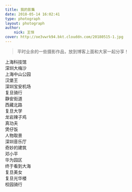 ```yaml
---
title: 我的影集
date: 2018-05-14 16:02:41
type: photograph
layout: photograph
author: 
	nick: 王恒
cover: http://oe3vwrk94.bkt.clouddn.com/20180515-1.jpg
---
```

<link rel="stylesheet" href="https://cdnjs.cloudflare.com/ajax/libs/materialize/0.100.1/css/materialize.min.css">

<script src="https://cdn.bootcss.com/jquery/3.3.1/jquery.min.js"></script>
<script src="https://cdn.bootcss.com/jquery_lazyload/1.9.7/jquery.lazyload.min.js"></script>
	
<script>
	$('nav').css({'background-color':'#3f51b5','height':'unset','width':'100%'});
	$('.page__nav').css({'width':'auto','box-shadow':'unset'});
	$(function() {
      $("img.lazy").lazyload({effect: "fadeIn"});
  });
</script>

 > 平时业余的一些摄影作品，放到博客上面和大家一起分享！

<div class="row">
<div class="col s12 m4"><div class="card"><div class="card-image"><img class="lazy" data-original="http://oe3vwrk94.bkt.clouddn.com/ShangHai-Technology-Museum.jpg"><span class="card-title">上海科技馆</span></div></div></div><div class="col s12 m4"><div class="card"><div class="card-image"><img class="lazy" data-original="http://static.oneplus.cn/data/attachment/forum/201704/16/234237liiyamuzda4407ii.jpg.w_768.jpg"><span class="card-title">深圳大梅沙</span></div></div></div><div class="col s12 m4"><div class="card"><div class="card-image"><img class="lazy" data-original="http://oe3vwrk94.bkt.clouddn.com/gallery-02.jpg"><span class="card-title">上海中山公园</span></div></div></div></div>
	
<div class="row">
<div class="col s12 m4"><div class="card"><div class="card-image"><img class="lazy" data-original="http://static.oneplus.cn/data/attachment/forum/201705/06/094935p6tgytfo60no65aa.jpg.w_768.jpg"><span class="card-title">汉堡王</span></div></div></div><div class="col s12 m4"><div class="card"><div class="card-image"><img class="lazy" data-original="http://static.oneplus.cn/data/attachment/forum/201704/16/234232wjzihyzg8bghqyyp.jpg.w_768.jpg"><span class="card-title">深圳宝安机场</span></div></div></div><div class="col s12 m4"><div class="card"><div class="card-image"><img class="lazy" data-original="http://static.oneplus.cn/data/attachment/forum/201705/06/094938k3qoe4y5ll74ooii.jpg.w_768.jpg"><span class="card-title">复旦骑行</span></div></div></div></div>

<div class="row">
<div class="col s12 m4"><div class="card"><div class="card-image"><img class="lazy" data-original="http://static.oneplus.cn/data/attachment/forum/201705/06/094939wgvr5rvwtrr5argz.jpg.w_768.jpg"><span class="card-title">静安街道</span></div></div></div><div class="col s12 m4"><div class="card"><div class="card-image"><img class="lazy" data-original="http://static.oneplus.cn/data/attachment/forum/201705/06/094920wn88hryxs3ih7i2n.jpg.w_768.jpg"><span class="card-title">西藏北路</span></div></div></div><div class="col s12 m4"><div class="card"><div class="card-image"><img class="lazy" data-original="http://static.oneplus.cn/data/attachment/forum/201705/02/202407y7yyqw8vybqqtztv.jpg.w_768.jpg"><span class="card-title">复旦大学</span></div></div></div></div>

<div class="row">
<div class="col s12 m4"><div class="card"><div class="card-image"><img class="lazy" data-original="http://static.oneplus.cn/data/attachment/forum/201704/29/202605axjyx9jz4msz4jjw.jpg.w_768.jpg"><span class="card-title">龙岩辣子鸡</span></div></div></div><div class="col s12 m4"><div class="card"><div class="card-image"><img class="lazy" data-original="http://static.oneplus.cn/data/attachment/forum/201704/29/202606q77kbl2vw775f99f.jpg.w_768.jpg"><span class="card-title">真功夫</span></div></div></div><div class="col s12 m4"><div class="card"><div class="card-image"><img class="lazy" data-original="http://static.oneplus.cn/data/attachment/forum/201704/29/202609yjgntw11vg9hogz4.jpg.w_768.jpg"><span class="card-title">煲仔饭</span></div></div></div></div>

<div class="row">
<div class="col s12 m4"><div class="card"><div class="card-image"><img class="lazy" data-original="http://static.oneplus.cn/data/attachment/forum/201704/29/202615emm7mgo0oggva6in.jpg.w_768.jpg"><span class="card-title">人物取景</span></div></div></div><div class="col s12 m4"><div class="card"><div class="card-image"><img class="lazy" data-original="http://static.oneplus.cn/data/attachment/forum/201704/29/202903cdzzhs7a7z7eaks9.jpg.w_768.jpg"><span class="card-title">深圳音乐厅</span></div></div></div><div class="col s12 m4"><div class="card"><div class="card-image"><img class="lazy" data-original="http://static.oneplus.cn/data/attachment/forum/201704/29/202907ryn9acc799e999aj.jpg.w_768.jpg"><span class="card-title">奇妙的建筑</span></div></div></div></div>



<div class="row">
<div class="col s12 m4"><div class="card"><div class="card-image"><img class="lazy" data-original="http://static.oneplus.cn/data/attachment/forum/201704/29/202959ox59qfww577j9c9x.jpg.w_768.jpg"><span class="card-title">邓小平</span></div></div></div><div class="col s12 m4"><div class="card"><div class="card-image"><img class="lazy" data-original="http://static.oneplus.cn/data/attachment/forum/201704/29/203004bmambyiy8mxmhh4i.jpg.w_768.jpg"><span class="card-title">华为园区</span></div></div></div><div class="col s12 m4"><div class="card"><div class="card-image"><img class="lazy" data-original="http://static.oneplus.cn/data/attachment/forum/201704/29/203138m7uruur4vr50z3u0.jpg.w_768.jpg"><span class="card-title">终于看到大海</span></div></div></div></div>

<div class="row">
<div class="col s12 m4"><div class="card"><div class="card-image"><img class="lazy" data-original="http://static.oneplus.cn/data/attachment/forum/201705/02/202414bleauqfxeuvf9luz.jpg.w_768.jpg"><span class="card-title">复旦美女</span></div></div></div><div class="col s12 m4"><div class="card"><div class="card-image"><img class="lazy" data-original="http://static.oneplus.cn/data/attachment/forum/201705/02/202419qk99pgp9y9hc9c2g.jpg.w_768.jpg"><span class="card-title">复旦光华楼</span></div></div></div><div class="col s12 m4"><div class="card"><div class="card-image"><img class="lazy" data-original="http://static.oneplus.cn/data/attachment/forum/201705/02/202455se9ug7spigyueea4.jpg.w_768.jpg"><span class="card-title">校园骑行</span></div></div></div></div>


